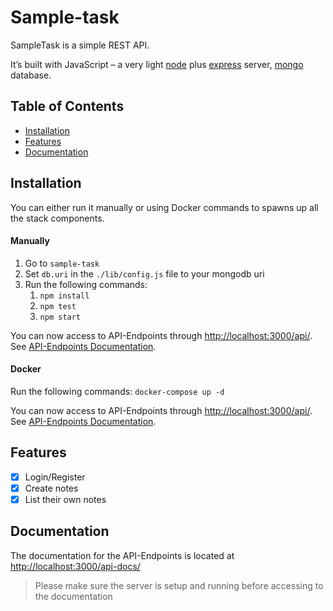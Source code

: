 # Sample-task

SampleTask is a simple REST API.

It’s built with JavaScript – a very light [node](https://nodejs.org) plus [express](http://expressjs.com) server, [mongo](https://www.mongodb.com/) database.

## Table of Contents

- [Installation](#installation)
- [Features](#features)
- [Documentation](#documentation)

## Installation

You can either run it manually or using Docker commands to spawns up all the stack components.

#### Manually

1. Go to `sample-task`
2. Set `db.uri` in the `./lib/config.js` file to your mongodb uri
3. Run the following commands:
    1. `npm install`
    2. `npm test`
    3. `npm start`

You can now access to API-Endpoints through [http://localhost:3000/api/](http://localhost:3000/api/). See [API-Endpoints Documentation](#documentation).

#### Docker

Run the following commands: `docker-compose up -d`

You can now access to API-Endpoints through [http://localhost:3000/api/](http://localhost:3000/api/). See [API-Endpoints Documentation](#documentation).

## Features

- [x] Login/Register
- [x] Create notes
- [x] List their own notes

## Documentation

The documentation for the API-Endpoints is located at [http://localhost:3000/api-docs/](http://localhost:3000/api-docs/)

> Please make sure the server is setup and running before accessing to the documentation 
